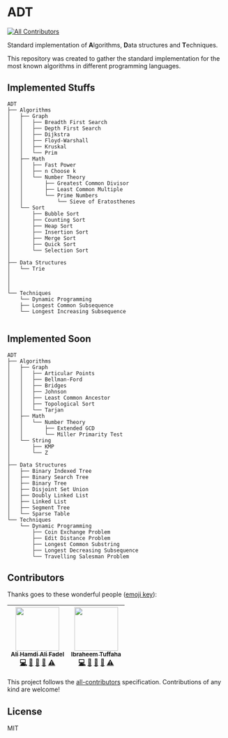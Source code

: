 # ADT
[![All Contributors](https://img.shields.io/badge/all_contributors-2-orange.svg?style=flat-square)](#contributors)

Standard implementation of **A**lgorithms, **D**ata structures and **T**echniques.

This repository was created to gather the standard implementation for the most known algorithms in different programming languages.

## Implemented Stuffs

```
ADT
├── Algorithms
│   ├── Graph
│   │   ├── Breadth First Search
│   │   ├── Depth First Search
│   │   ├── Dijkstra
│   │   ├── Floyd-Warshall
│   │   ├── Kruskal
│   │   └── Prim
│   ├── Math
│   │   ├── Fast Power
│   │   ├── n Choose k
│   │   └── Number Theory
│   │       ├── Greatest Common Divisor
│   │       ├── Least Common Multiple
│   │       └── Prime Numbers
│   │           └── Sieve of Eratosthenes   
│   └── Sort
│       ├── Bubble Sort
│       ├── Counting Sort
│       ├── Heap Sort
│       ├── Insertion Sort
│       ├── Merge Sort
│       ├── Quick Sort
│       └── Selection Sort
│
├── Data Structures 
│   └── Trie
│
│
│
└── Techniques
    └── Dynamic Programming
	├── Longest Common Subsequence
	└── Longest Increasing Subsequence


 ```

## Implemented Soon
```
ADT
├── Algorithms
│   ├── Graph
│   │   ├── Articular Points
│   │   ├── Bellman-Ford
│   │   ├── Bridges
│   │   ├── Johnson
│   │   ├── Least Common Ancestor
│   │   ├── Topological Sort
│   │   └── Tarjan
│   ├── Math
│   │   └── Number Theory
│   │       ├── Extended GCD
│   │       └── Miller Primarity Test
│   └── String
│       ├── KMP
│       └── Z
│   
├── Data Structures
│   ├── Binary Indexed Tree
│   ├── Binary Search Tree
│   ├── Binary Tree
│   ├── Disjoint Set Union
│   ├── Doubly Linked List
│   ├── Linked List
│   ├── Segment Tree
│   └── Sparse Table
└── Techniques
    └── Dynamic Programming
        ├── Coin Exchange Problem
        ├── Edit Distance Problem
        ├── Longest Common Substring
        ├── Longest Decreasing Subsequence
        └── Travelling Salesman Problem
```

## Contributors

Thanks goes to these wonderful people ([emoji key][emojis]):

<!-- ALL-CONTRIBUTORS-LIST:START - Do not remove or modify this section -->
| [<img src="https://avatars3.githubusercontent.com/u/7662492?v=4" width="100px;"/><br /><sub><b>Ali Hamdi Ali Fadel</b></sub>](http://fb.com/aliosm97)<br />[💻](https://github.com/AliOsm/Algorithms/commits?author=AliOsm "Code") [📖](https://github.com/AliOsm/Algorithms/commits?author=AliOsm "Documentation") [🤔](#ideas-AliOsm "Ideas, Planning, & Feedback") [👀](#review-AliOsm "Reviewed Pull Requests") [⚠️](https://github.com/AliOsm/Algorithms/commits?author=AliOsm "Tests") | [<img src="https://avatars1.githubusercontent.com/u/33587724?v=4" width="100px;"/><br /><sub><b>Ibraheem Tuffaha</b></sub>](https://github.com/IbraheemTuffaha)<br />[💻](https://github.com/AliOsm/Algorithms/commits?author=IbraheemTuffaha "Code") [📖](https://github.com/AliOsm/Algorithms/commits?author=IbraheemTuffaha "Documentation") [🤔](#ideas-IbraheemTuffaha "Ideas, Planning, & Feedback") [👀](#review-IbraheemTuffaha "Reviewed Pull Requests") [⚠️](https://github.com/AliOsm/Algorithms/commits?author=IbraheemTuffaha "Tests") |
| :---: | :---: |
<!-- ALL-CONTRIBUTORS-LIST:END -->

This project follows the [all-contributors][all-contributors] specification.
Contributions of any kind are welcome!

## License
MIT

[emojis]: https://github.com/kentcdodds/all-contributors#emoji-key
[all-contributors]: https://github.com/kentcdodds/all-contributors
